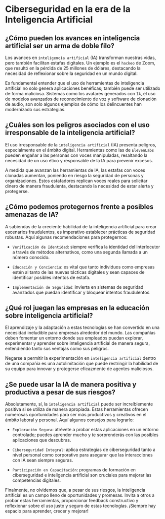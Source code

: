 # Ciberseguridad en la era de la Inteligencia Artificial

## ¿Cómo pueden los avances en inteligencia artificial ser un arma de doble filo?

Los avances en `inteligencia artificial` (IA) transforman nuestras vidas, pero también facilitan estafas digitales. Un ejemplo es el `hackeo` de Zoom, que resultó en la pérdida de 25 millones de dólares, destacando la necesidad de reflexionar sobre la seguridad en un mundo digital.

Es fundamental entender que el uso de herramientas de inteligencia artificial no solo genera aplicaciones benéficas; también puede ser utilizado de forma maliciosa. Sistemas como los avatares generados con `IA`, el uso de modelos avanzados de reconocimiento de voz y software de clonación de audio, son solo algunos ejemplos de cómo los delincuentes han modernizado sus estrategias.

## ¿Cuáles son los peligros asociados con el uso irresponsable de la inteligencia artificial?

El uso irresponsable de la `inteligencia artificial` (IA) presenta peligros, especialmente en el ámbito digital. Herramientas como las de `ElevenLabs` pueden engañar a las personas con voces manipuladas, resaltando la necesidad de un uso ético y responsable de la IA para prevenir excesos.

A medida que avanzan las herramientas de IA, las estafas con voces clonadas aumentan, poniendo en riesgo la seguridad de personas y organizaciones. Estos estafadores replican voces reales para solicitar dinero de manera fraudulenta, destacando la necesidad de estar alerta y protegerse.

## ¿Cómo podemos protegernos frente a posibles amenazas de IA?

A sabiendas de la creciente habilidad de la inteligencia artificial para crear escenarios fraudulentos, es imperativo establecer prácticas de seguridad robustas. Aquí algunas recomendaciones para protegernos:

* `Verificación de Identidad`: siempre verifica la identidad del interlocutor a través de métodos alternativos, como una segunda llamada a un número conocido.

* `Educación y Conciencia`: es vital que tanto individuos como empresas estén al tanto de las nuevas tácticas digitales y sean capaces de identificar posibles intentos de estafa.

* `Implementación de Seguridad`: invierta en sistemas de seguridad avanzados que puedan identificar y bloquear intentos fraudulentos.

## ¿Qué rol juegan las empresas en la educación sobre inteligencia artificial?

El aprendizaje y la adaptación a estas tecnologías se han convertido en una necesidad ineludible para empresas alrededor del mundo. Las compañías deben fomentar un entorno donde sus empleados puedan explorar, experimentar y aprender sobre inteligencia artificial de manera segura, entendiendo tanto sus ventajas como sus peligros.

Negarse a permitir la experimentación en `inteligencia artificial` dentro de una compañía es una autolimitación que puede restringir la habilidad de su equipo para innovar y protegerse eficazmente de agentes maliciosos.

## ¿Se puede usar la IA de manera positiva y productiva a pesar de sus riesgos?

Absolutamente, sí, la `inteligencia artificial` puede ser increíblemente positiva si se utiliza de manera apropiada. Estas herramientas ofrecen numerosas oportunidades para ser más productivos y creativos en el ámbito laboral y personal. Aquí algunos consejos para lograrlo:

* `Exploración Segura`: atrévete a probar estas aplicaciones en un entorno controlado; puedes aprender mucho y te sorprenderás con las posibles aplicaciones que descubras.

* `Ciberseguridad Integral`: aplica estrategias de ciberseguridad tanto a nivel personal como corporativo para asegurar que las interacciones con IA sean siempre seguras.

* `Participación en Capacitación`: programas de formación en ciberseguridad e inteligencia artificial son cruciales para mejorar las competencias digitales.

Finalmente, no olvidemos que, a pesar de sus riesgos, la inteligencia artificial es un campo lleno de oportunidades y promesas. Invita a otros a probar estas herramientas, proporcionar feedback constructivo y reflexionar sobre el uso justo y seguro de estas tecnologías. ¡Siempre hay espacio para aprender, crecer y mejorar!
